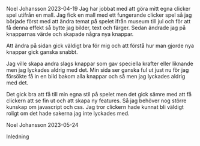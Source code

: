Noel Johansson 2023-04-19
Jag har jobbat med att göra mitt egna clicker spel utifrån en mall. Jag fick en mall med ett fungerande clicker spel så jag började först med att ändra temat på spelet ifrån museum till jul och för att få denna effekt så bytte jag bilder, text och färger. Sedan ändrade jag på knapparnas värde och skapade några nya knappar. 

Att ändra på sidan gick väldigt bra för mig och att förstå hur man gjorde nya knappar gick ganska snabbt. 

Jag ville skapa andra slags knappar som gav speciella krafter eller liknande men jag lyckades aldrig med det. Min sida ser ganska ful ut just nu för jag försökte få in en bild bakom alla knappar och så men jag lyckades aldrig med det. 

Det gick bra att få till min egna stil på spelet men det gick sämre med att få clickern att se fin ut och att skapa ny features. Så jag behöver nog större kunskap om javascript och css. Jag tror clickern hade kunnat bli väldigt roligt om det hade sakerna jag inte lyckades med. 


Noel Johansson 2023-05-24

Inledning 

